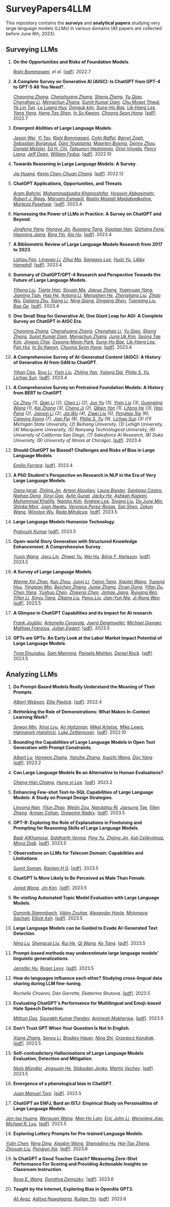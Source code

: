 # SurveyPapers4LLM

This repository contains the **surveys** and **analytical papers** studying very large language models (LLMs) in various domains (All papers are collected before June 6th, 2023).



## Surveying LLMs

1. **On the Opportunities and Risks of Foundation Models**. 

   *[Rishi Bommasani](https://arxiv.org/search/cs?searchtype=author&query=Bommasani%2C+R), et al*. [[pdf](https://arxiv.org/pdf/2108.07258)]. 2022.7

2. **A Complete Survey on Generative AI (AIGC): Is ChatGPT from GPT-4 to GPT-5 All You Need?**. 

   *[Chaoning Zhang](https://arxiv.org/search/cs?searchtype=author&query=Zhang%2C+C), [Chenshuang Zhang](https://arxiv.org/search/cs?searchtype=author&query=Zhang%2C+C), [Sheng Zheng](https://arxiv.org/search/cs?searchtype=author&query=Zheng%2C+S), [Yu Qiao](https://arxiv.org/search/cs?searchtype=author&query=Qiao%2C+Y), [Chenghao Li](https://arxiv.org/search/cs?searchtype=author&query=Li%2C+C), [Mengchun Zhang](https://arxiv.org/search/cs?searchtype=author&query=Zhang%2C+M), [Sumit Kumar Dam](https://arxiv.org/search/cs?searchtype=author&query=Dam%2C+S+K), [Chu Myaet Thwal](https://arxiv.org/search/cs?searchtype=author&query=Thwal%2C+C+M), [Ye Lin Tun](https://arxiv.org/search/cs?searchtype=author&query=Tun%2C+Y+L), [Le Luang Huy](https://arxiv.org/search/cs?searchtype=author&query=Huy%2C+L+L), [Donguk kim](https://arxiv.org/search/cs?searchtype=author&query=kim%2C+D), [Sung-Ho Bae](https://arxiv.org/search/cs?searchtype=author&query=Bae%2C+S), [Lik-Hang Lee](https://arxiv.org/search/cs?searchtype=author&query=Lee%2C+L), [Yang Yang](https://arxiv.org/search/cs?searchtype=author&query=Yang%2C+Y), [Heng Tao Shen](https://arxiv.org/search/cs?searchtype=author&query=Shen%2C+H+T), [In So Kweon](https://arxiv.org/search/cs?searchtype=author&query=Kweon%2C+I+S), [Choong Seon Hong](https://arxiv.org/search/cs?searchtype=author&query=Hong%2C+C+S)*. [[pdf](https://arxiv.org/pdf/2303.11717)]. 2022.7

3. **Emergent Abilities of Large Language Models**. 

   *[Jason Wei](https://arxiv.org/search/cs?searchtype=author&query=Wei%2C+J), [Yi Tay](https://arxiv.org/search/cs?searchtype=author&query=Tay%2C+Y), [Rishi Bommasani](https://arxiv.org/search/cs?searchtype=author&query=Bommasani%2C+R), [Colin Raffel](https://arxiv.org/search/cs?searchtype=author&query=Raffel%2C+C), [Barret Zoph](https://arxiv.org/search/cs?searchtype=author&query=Zoph%2C+B), [Sebastian Borgeaud](https://arxiv.org/search/cs?searchtype=author&query=Borgeaud%2C+S), [Dani Yogatama](https://arxiv.org/search/cs?searchtype=author&query=Yogatama%2C+D), [Maarten Bosma](https://arxiv.org/search/cs?searchtype=author&query=Bosma%2C+M), [Denny Zhou](https://arxiv.org/search/cs?searchtype=author&query=Zhou%2C+D), [Donald Metzler](https://arxiv.org/search/cs?searchtype=author&query=Metzler%2C+D), [Ed H. Chi](https://arxiv.org/search/cs?searchtype=author&query=Chi%2C+E+H), [Tatsunori Hashimoto](https://arxiv.org/search/cs?searchtype=author&query=Hashimoto%2C+T), [Oriol Vinyals](https://arxiv.org/search/cs?searchtype=author&query=Vinyals%2C+O), [Percy Liang](https://arxiv.org/search/cs?searchtype=author&query=Liang%2C+P), [Jeff Dean](https://arxiv.org/search/cs?searchtype=author&query=Dean%2C+J), [William Fedus](https://arxiv.org/search/cs?searchtype=author&query=Fedus%2C+W)*. [[pdf](https://arxiv.org/pdf/2206.07682)]. 2022.10

4. **Towards Reasoning in Large Language Models: A Survey**.

   *[Jie Huang](https://arxiv.org/search/cs?searchtype=author&query=Huang%2C+J), [Kevin Chen-Chuan Chang](https://arxiv.org/search/cs?searchtype=author&query=Chang%2C+K+C)*. [[pdf](https://arxiv.org/pdf/2212.10403)]. 2022.12

5. **ChatGPT Applications, Opportunities, and Threats**.

   *[Aram Bahrini](https://arxiv.org/search/cs?searchtype=author&query=Bahrini%2C+A), [Mohammadsadra Khamoshifar](https://arxiv.org/search/cs?searchtype=author&query=Khamoshifar%2C+M), [Hossein Abbasimehr](https://arxiv.org/search/cs?searchtype=author&query=Abbasimehr%2C+H), [Robert J. Riggs](https://arxiv.org/search/cs?searchtype=author&query=Riggs%2C+R+J), [Maryam Esmaeili](https://arxiv.org/search/cs?searchtype=author&query=Esmaeili%2C+M), [Rastin Mastali Majdabadkohne](https://arxiv.org/search/cs?searchtype=author&query=Majdabadkohne%2C+R+M), [Morteza Pasehvar](https://arxiv.org/search/cs?searchtype=author&query=Pasehvar%2C+M)*.  [[pdf](https://arxiv.org/pdf/2304.09103)]. 2023.4

6. **Harnessing the Power of LLMs in Practice: A Survey on ChatGPT and Beyond**.

   *[Jingfeng Yang](https://arxiv.org/search/cs?searchtype=author&query=Yang%2C+J), [Hongye Jin](https://arxiv.org/search/cs?searchtype=author&query=Jin%2C+H), [Ruixiang Tang](https://arxiv.org/search/cs?searchtype=author&query=Tang%2C+R), [Xiaotian Han](https://arxiv.org/search/cs?searchtype=author&query=Han%2C+X), [Qizhang Feng](https://arxiv.org/search/cs?searchtype=author&query=Feng%2C+Q), [Haoming Jiang](https://arxiv.org/search/cs?searchtype=author&query=Jiang%2C+H), [Bing Yin](https://arxiv.org/search/cs?searchtype=author&query=Yin%2C+B), [Xia Hu](https://arxiv.org/search/cs?searchtype=author&query=Hu%2C+X).*  [[pdf](https://arxiv.org/pdf/2304.13712)]. 2023.4

7. **A Bibliometric Review of Large Language Models Research from 2017 to 2023**.

   *[Lizhou Fan](https://arxiv.org/search/cs?searchtype=author&query=Fan%2C+L), [Lingyao Li](https://arxiv.org/search/cs?searchtype=author&query=Li%2C+L), [Zihui Ma](https://arxiv.org/search/cs?searchtype=author&query=Ma%2C+Z), [Sanggyu Lee](https://arxiv.org/search/cs?searchtype=author&query=Lee%2C+S), [Huizi Yu](https://arxiv.org/search/cs?searchtype=author&query=Yu%2C+H), [Libby Hemphill](https://arxiv.org/search/cs?searchtype=author&query=Hemphill%2C+L)*. [[pdf](https://arxiv.org/pdf/2304.02020)]. 2023.4

8. **Summary of ChatGPT/GPT-4 Research and Perspective Towards the Future of Large Language Models**.

   *[Yiheng Liu](https://arxiv.org/search/cs?searchtype=author&query=Liu%2C+Y), [Tianle Han](https://arxiv.org/search/cs?searchtype=author&query=Han%2C+T), [Siyuan Ma](https://arxiv.org/search/cs?searchtype=author&query=Ma%2C+S), [Jiayue Zhang](https://arxiv.org/search/cs?searchtype=author&query=Zhang%2C+J), [Yuanyuan Yang](https://arxiv.org/search/cs?searchtype=author&query=Yang%2C+Y), [Jiaming Tian](https://arxiv.org/search/cs?searchtype=author&query=Tian%2C+J), [Hao He](https://arxiv.org/search/cs?searchtype=author&query=He%2C+H), [Antong Li](https://arxiv.org/search/cs?searchtype=author&query=Li%2C+A), [Mengshen He](https://arxiv.org/search/cs?searchtype=author&query=He%2C+M), [Zhengliang Liu](https://arxiv.org/search/cs?searchtype=author&query=Liu%2C+Z), [Zihao Wu](https://arxiv.org/search/cs?searchtype=author&query=Wu%2C+Z), [Dajiang Zhu](https://arxiv.org/search/cs?searchtype=author&query=Zhu%2C+D), [Xiang Li](https://arxiv.org/search/cs?searchtype=author&query=Li%2C+X), [Ning Qiang](https://arxiv.org/search/cs?searchtype=author&query=Qiang%2C+N), [Dingang Shen](https://arxiv.org/search/cs?searchtype=author&query=Shen%2C+D), [Tianming Liu](https://arxiv.org/search/cs?searchtype=author&query=Liu%2C+T), [Bao Ge](https://arxiv.org/search/cs?searchtype=author&query=Ge%2C+B)*. [[pdf](https://arxiv.org/pdf/2304.01852)]. 2023.4

9. **One Small Step for Generative AI, One Giant Leap for AGI: A Complete Survey on ChatGPT in AIGC Era**.

   *[Chaoning Zhang](https://arxiv.org/search/cs?searchtype=author&query=Zhang%2C+C), [Chenshuang Zhang](https://arxiv.org/search/cs?searchtype=author&query=Zhang%2C+C), [Chenghao Li](https://arxiv.org/search/cs?searchtype=author&query=Li%2C+C), [Yu Qiao](https://arxiv.org/search/cs?searchtype=author&query=Qiao%2C+Y), [Sheng Zheng](https://arxiv.org/search/cs?searchtype=author&query=Zheng%2C+S), [Sumit Kumar Dam](https://arxiv.org/search/cs?searchtype=author&query=Dam%2C+S+K), [Mengchun Zhang](https://arxiv.org/search/cs?searchtype=author&query=Zhang%2C+M), [Jung Uk Kim](https://arxiv.org/search/cs?searchtype=author&query=Kim%2C+J+U), [Seong Tae Kim](https://arxiv.org/search/cs?searchtype=author&query=Kim%2C+S+T), [Jinwoo Choi](https://arxiv.org/search/cs?searchtype=author&query=Choi%2C+J), [Gyeong-Moon Park](https://arxiv.org/search/cs?searchtype=author&query=Park%2C+G), [Sung-Ho Bae](https://arxiv.org/search/cs?searchtype=author&query=Bae%2C+S), [Lik-Hang Lee](https://arxiv.org/search/cs?searchtype=author&query=Lee%2C+L), [Pan Hui](https://arxiv.org/search/cs?searchtype=author&query=Hui%2C+P), [In So Kweon](https://arxiv.org/search/cs?searchtype=author&query=Kweon%2C+I+S), [Choong Seon Hong](https://arxiv.org/search/cs?searchtype=author&query=Hong%2C+C+S)*. [[pdf](https://arxiv.org/pdf/2304.06488)]. 2023.4

10. **A Comprehensive Survey of AI-Generated Content (AIGC): A History of Generative AI from GAN to ChatGPT**. 

    *[Yihan Cao](https://arxiv.org/search/cs?searchtype=author&query=Cao%2C+Y), [Siyu Li](https://arxiv.org/search/cs?searchtype=author&query=Li%2C+S), [Yixin Liu](https://arxiv.org/search/cs?searchtype=author&query=Liu%2C+Y), [Zhiling Yan](https://arxiv.org/search/cs?searchtype=author&query=Yan%2C+Z), [Yutong Dai](https://arxiv.org/search/cs?searchtype=author&query=Dai%2C+Y), [Philip S. Yu](https://arxiv.org/search/cs?searchtype=author&query=Yu%2C+P+S), [Lichao Sun](https://arxiv.org/search/cs?searchtype=author&query=Sun%2C+L)*. [[pdf](https://arxiv.org/pdf/2303.04226)]. 2023.4

11. **A Comprehensive Survey on Pretrained Foundation Models: A History from BERT to ChatGPT**. 

    *[Ce Zhou](https://arxiv.org/search/cs?searchtype=author&query=Zhou%2C+C) (1), [Qian Li](https://arxiv.org/search/cs?searchtype=author&query=Li%2C+Q) (2), [Chen Li](https://arxiv.org/search/cs?searchtype=author&query=Li%2C+C) (2), [Jun Yu](https://arxiv.org/search/cs?searchtype=author&query=Yu%2C+J) (3), [Yixin Liu](https://arxiv.org/search/cs?searchtype=author&query=Liu%2C+Y) (3), [Guangjing Wang](https://arxiv.org/search/cs?searchtype=author&query=Wang%2C+G) (1), [Kai Zhang](https://arxiv.org/search/cs?searchtype=author&query=Zhang%2C+K) (3), [Cheng Ji](https://arxiv.org/search/cs?searchtype=author&query=Ji%2C+C) (2), [Qiben Yan](https://arxiv.org/search/cs?searchtype=author&query=Yan%2C+Q) (1), [Lifang He](https://arxiv.org/search/cs?searchtype=author&query=He%2C+L) (3), [Hao Peng](https://arxiv.org/search/cs?searchtype=author&query=Peng%2C+H) (2), [Jianxin Li](https://arxiv.org/search/cs?searchtype=author&query=Li%2C+J) (2), [Jia Wu](https://arxiv.org/search/cs?searchtype=author&query=Wu%2C+J) (4), [Ziwei Liu](https://arxiv.org/search/cs?searchtype=author&query=Liu%2C+Z) (5), [Pengtao Xie](https://arxiv.org/search/cs?searchtype=author&query=Xie%2C+P) (6), [Caiming Xiong](https://arxiv.org/search/cs?searchtype=author&query=Xiong%2C+C) (7), [Jian Pei](https://arxiv.org/search/cs?searchtype=author&query=Pei%2C+J) (8), [Philip S. Yu](https://arxiv.org/search/cs?searchtype=author&query=Yu%2C+P+S) (9), [Lichao Sun](https://arxiv.org/search/cs?searchtype=author&query=Sun%2C+L) (3) ((1) Michigan State University, (2) Beihang University, (3) Lehigh University, (4) Macquarie University, (5) Nanyang Technological University, (6) University of California San Diego, (7) Salesforce AI Research, (8) Duke University, (9) University of Illinois at Chicago)*. [[pdf](https://arxiv.org/pdf/2302.09419)]. 2023.4

12. **Should ChatGPT be Biased? Challenges and Risks of Bias in Large Language Models**.

    *[Emilio Ferrara](https://arxiv.org/search/cs?searchtype=author&query=Ferrara%2C+E)*. [[pdf](https://arxiv.org/pdf/2304.03738)]. 2023.4

13. **A PhD Student's Perspective on Research in NLP in the Era of Very Large Language Models**.

    *[Oana Ignat](https://arxiv.org/search/cs?searchtype=author&query=Ignat%2C+O), [Zhijing Jin](https://arxiv.org/search/cs?searchtype=author&query=Jin%2C+Z), [Artem Abzaliev](https://arxiv.org/search/cs?searchtype=author&query=Abzaliev%2C+A), [Laura Biester](https://arxiv.org/search/cs?searchtype=author&query=Biester%2C+L), [Santiago Castro](https://arxiv.org/search/cs?searchtype=author&query=Castro%2C+S), [Naihao Deng](https://arxiv.org/search/cs?searchtype=author&query=Deng%2C+N), [Xinyi Gao](https://arxiv.org/search/cs?searchtype=author&query=Gao%2C+X), [Aylin Gunal](https://arxiv.org/search/cs?searchtype=author&query=Gunal%2C+A), [Jacky He](https://arxiv.org/search/cs?searchtype=author&query=He%2C+J), [Ashkan Kazemi](https://arxiv.org/search/cs?searchtype=author&query=Kazemi%2C+A), [Muhammad Khalifa](https://arxiv.org/search/cs?searchtype=author&query=Khalifa%2C+M), [Namho Koh](https://arxiv.org/search/cs?searchtype=author&query=Koh%2C+N), [Andrew Lee](https://arxiv.org/search/cs?searchtype=author&query=Lee%2C+A), [Siyang Liu](https://arxiv.org/search/cs?searchtype=author&query=Liu%2C+S), [Do June Min](https://arxiv.org/search/cs?searchtype=author&query=Min%2C+D+J), [Shinka Mori](https://arxiv.org/search/cs?searchtype=author&query=Mori%2C+S), [Joan Nwatu](https://arxiv.org/search/cs?searchtype=author&query=Nwatu%2C+J), [Veronica Perez-Rosas](https://arxiv.org/search/cs?searchtype=author&query=Perez-Rosas%2C+V), [Siqi Shen](https://arxiv.org/search/cs?searchtype=author&query=Shen%2C+S), [Zekun Wang](https://arxiv.org/search/cs?searchtype=author&query=Wang%2C+Z), [Winston Wu](https://arxiv.org/search/cs?searchtype=author&query=Wu%2C+W), [Rada Mihalcea](https://arxiv.org/search/cs?searchtype=author&query=Mihalcea%2C+R).* [[pdf](https://arxiv.org/pdf/2305.12544)]. 2023.5

14. **Large Language Models Humanize Technology**.

    *[Pratyush Kumar](https://arxiv.org/search/cs?searchtype=author&query=Kumar%2C+P)* [[pdf](https://arxiv.org/pdf/2305.05576)], 2023.5

15. **Open-world Story Generation with Structured Knowledge Enhancement: A Comprehensive Survey**.

    *[Yuxin Wang](https://arxiv.org/search/cs?searchtype=author&query=Wang%2C+Y), [Jieru Lin](https://arxiv.org/search/cs?searchtype=author&query=Lin%2C+J), [Zhiwei Yu](https://arxiv.org/search/cs?searchtype=author&query=Yu%2C+Z), [Wei Hu](https://arxiv.org/search/cs?searchtype=author&query=Hu%2C+W), [Börje F. Karlsson](https://arxiv.org/search/cs?searchtype=author&query=Karlsson%2C+B+F).* [[pdf](https://arxiv.org/pdf/2212.04634)]. 2023.5

16. **A Survey of Large Language Models**.

    *[Wayne Xin Zhao](https://arxiv.org/search/cs?searchtype=author&query=Zhao%2C+W+X), [Kun Zhou](https://arxiv.org/search/cs?searchtype=author&query=Zhou%2C+K), [Junyi Li](https://arxiv.org/search/cs?searchtype=author&query=Li%2C+J), [Tianyi Tang](https://arxiv.org/search/cs?searchtype=author&query=Tang%2C+T), [Xiaolei Wang](https://arxiv.org/search/cs?searchtype=author&query=Wang%2C+X), [Yupeng Hou](https://arxiv.org/search/cs?searchtype=author&query=Hou%2C+Y), [Yingqian Min](https://arxiv.org/search/cs?searchtype=author&query=Min%2C+Y), [Beichen Zhang](https://arxiv.org/search/cs?searchtype=author&query=Zhang%2C+B), [Junjie Zhang](https://arxiv.org/search/cs?searchtype=author&query=Zhang%2C+J), [Zican Dong](https://arxiv.org/search/cs?searchtype=author&query=Dong%2C+Z), [Yifan Du](https://arxiv.org/search/cs?searchtype=author&query=Du%2C+Y), [Chen Yang](https://arxiv.org/search/cs?searchtype=author&query=Yang%2C+C), [Yushuo Chen](https://arxiv.org/search/cs?searchtype=author&query=Chen%2C+Y), [Zhipeng Chen](https://arxiv.org/search/cs?searchtype=author&query=Chen%2C+Z), [Jinhao Jiang](https://arxiv.org/search/cs?searchtype=author&query=Jiang%2C+J), [Ruiyang Ren](https://arxiv.org/search/cs?searchtype=author&query=Ren%2C+R), [Yifan Li](https://arxiv.org/search/cs?searchtype=author&query=Li%2C+Y), [Xinyu Tang](https://arxiv.org/search/cs?searchtype=author&query=Tang%2C+X), [Zikang Liu](https://arxiv.org/search/cs?searchtype=author&query=Liu%2C+Z), [Peiyu Liu](https://arxiv.org/search/cs?searchtype=author&query=Liu%2C+P), [Jian-Yun Nie](https://arxiv.org/search/cs?searchtype=author&query=Nie%2C+J), [Ji-Rong Wen](https://arxiv.org/search/cs?searchtype=author&query=Wen%2C+J).* [[pdf](https://arxiv.org/pdf/2303.18223)]. 2023.5

17. **A Glimpse in ChatGPT Capabilities and its impact for AI research**. 

    *[Frank Joublin](https://arxiv.org/search/cs?searchtype=author&query=Joublin%2C+F), [Antonello Ceravola](https://arxiv.org/search/cs?searchtype=author&query=Ceravola%2C+A), [Joerg Deigmoeller](https://arxiv.org/search/cs?searchtype=author&query=Deigmoeller%2C+J), [Michael Gienger](https://arxiv.org/search/cs?searchtype=author&query=Gienger%2C+M), [Mathias Franzius](https://arxiv.org/search/cs?searchtype=author&query=Franzius%2C+M), [Julian Eggert](https://arxiv.org/search/cs?searchtype=author&query=Eggert%2C+J)*. [[pdf](https://arxiv.org/pdf/2206.07682)]. 2023.5

18. **GPTs are GPTs: An Early Look at the Labor Market Impact Potential of Large Language Models**. 

    *[Tyna Eloundou](https://arxiv.org/search/econ?searchtype=author&query=Eloundou%2C+T), [Sam Manning](https://arxiv.org/search/econ?searchtype=author&query=Manning%2C+S), [Pamela Mishkin](https://arxiv.org/search/econ?searchtype=author&query=Mishkin%2C+P), [Daniel Rock](https://arxiv.org/search/econ?searchtype=author&query=Rock%2C+D)*. [[pdf](https://arxiv.org/pdf/2303.10130)]. 2023.5

    

## Analyzing LLMs

1. **Do Prompt-Based Models Really Understand the Meaning of Their Prompts**.

   *[Albert Webson](https://arxiv.org/search/cs?searchtype=author&query=Webson%2C+A), [Ellie Pavlick](https://arxiv.org/search/cs?searchtype=author&query=Pavlick%2C+E)*. [[pdf](https://arxiv.org/pdf/2109.01247)]. 2022.4

2. **Rethinking the Role of Demonstrations: What Makes In-Context Learning Work?**.

   *[Sewon Min](https://arxiv.org/search/cs?searchtype=author&query=Min%2C+S), [Xinxi Lyu](https://arxiv.org/search/cs?searchtype=author&query=Lyu%2C+X), [Ari Holtzman](https://arxiv.org/search/cs?searchtype=author&query=Holtzman%2C+A), [Mikel Artetxe](https://arxiv.org/search/cs?searchtype=author&query=Artetxe%2C+M), [Mike Lewis](https://arxiv.org/search/cs?searchtype=author&query=Lewis%2C+M), [Hannaneh Hajishirzi](https://arxiv.org/search/cs?searchtype=author&query=Hajishirzi%2C+H), [Luke Zettlemoyer](https://arxiv.org/search/cs?searchtype=author&query=Zettlemoyer%2C+L)*. [[pdf](https://arxiv.org/pdf/2202.12837)]. 2022.10

3. **Bounding the Capabilities of Large Language Models in Open Text Generation with Prompt Constraints**.

   *[Albert Lu](https://arxiv.org/search/cs?searchtype=author&query=Lu%2C+A), [Hongxin Zhang](https://arxiv.org/search/cs?searchtype=author&query=Zhang%2C+H), [Yanzhe Zhang](https://arxiv.org/search/cs?searchtype=author&query=Zhang%2C+Y), [Xuezhi Wang](https://arxiv.org/search/cs?searchtype=author&query=Wang%2C+X), [Diyi Yang](https://arxiv.org/search/cs?searchtype=author&query=Yang%2C+D)*. [[pdf](https://arxiv.org/pdf/2302.09185)]. 2023.2

4. **Can Large Language Models Be an Alternative to Human Evaluations?**.

   *[Cheng-Han Chiang](https://arxiv.org/search/cs?searchtype=author&query=Chiang%2C+C), [Hung-yi Lee](https://arxiv.org/search/cs?searchtype=author&query=Lee%2C+H)*. [[pdf](https://arxiv.org/pdf/2305.01937)]. 2023.2

5. **Enhancing Few-shot Text-to-SQL Capabilities of Large Language Models: A Study on Prompt Design Strategies**.

   *[Linyong Nan](https://arxiv.org/search/cs?searchtype=author&query=Nan%2C+L), [Yilun Zhao](https://arxiv.org/search/cs?searchtype=author&query=Zhao%2C+Y), [Weijin Zou](https://arxiv.org/search/cs?searchtype=author&query=Zou%2C+W), [Narutatsu Ri](https://arxiv.org/search/cs?searchtype=author&query=Ri%2C+N), [Jaesung Tae](https://arxiv.org/search/cs?searchtype=author&query=Tae%2C+J), [Ellen Zhang](https://arxiv.org/search/cs?searchtype=author&query=Zhang%2C+E), [Arman Cohan](https://arxiv.org/search/cs?searchtype=author&query=Cohan%2C+A), [Dragomir Radev](https://arxiv.org/search/cs?searchtype=author&query=Radev%2C+D)*. [[pdf](https://arxiv.org/pdf/2305.12586)]. 2023.5

6. **OPT-R: Exploring the Role of Explanations in Finetuning and Prompting for Reasoning Skills of Large Language Models**.

   *[Badr AlKhamissi](https://arxiv.org/search/cs?searchtype=author&query=AlKhamissi%2C+B), [Siddharth Verma](https://arxiv.org/search/cs?searchtype=author&query=Verma%2C+S), [Ping Yu](https://arxiv.org/search/cs?searchtype=author&query=Yu%2C+P), [Zhijing Jin](https://arxiv.org/search/cs?searchtype=author&query=Jin%2C+Z), [Asli Celikyilmaz](https://arxiv.org/search/cs?searchtype=author&query=Celikyilmaz%2C+A), [Mona Diab](https://arxiv.org/search/cs?searchtype=author&query=Diab%2C+M)*. [[pdf](https://arxiv.org/pdf/2305.12001)]. 2023.5

7. **Observations on LLMs for Telecom Domain: Capabilities and Limitations**.

   *[Sumit Soman](https://arxiv.org/search/cs?searchtype=author&query=Soman%2C+S), [Ranjani H G](https://arxiv.org/search/cs?searchtype=author&query=G%2C+R+H)*. [[pdf](https://arxiv.org/pdf/2305.13102)]. 2023.5

8. **ChatGPT Is More Likely to Be Perceived as Male Than Female**.

   *[Jared Wong](https://arxiv.org/search/cs?searchtype=author&query=Wong%2C+J), [Jin Kim](https://arxiv.org/search/cs?searchtype=author&query=Kim%2C+J)*. [[pdf](https://arxiv.org/pdf/2305.12564)]. 2023.5

9. **Re-visiting Automated Topic Model Evaluation with Large Language Models**.

   *[Dominik Stammbach](https://arxiv.org/search/cs?searchtype=author&query=Stammbach%2C+D), [Vilém Zouhar](https://arxiv.org/search/cs?searchtype=author&query=Zouhar%2C+V), [Alexander Hoyle](https://arxiv.org/search/cs?searchtype=author&query=Hoyle%2C+A), [Mrinmaya Sachan](https://arxiv.org/search/cs?searchtype=author&query=Sachan%2C+M), [Elliott Ash](https://arxiv.org/search/cs?searchtype=author&query=Ash%2C+E)*. [[pdf](https://arxiv.org/pdf/2305.12152)]. 2023.5

10. **Large Language Models can be Guided to Evade AI-Generated Text Detection**.

    *[Ning Lu](https://arxiv.org/search/cs?searchtype=author&query=Lu%2C+N), [Shengcai Liu](https://arxiv.org/search/cs?searchtype=author&query=Liu%2C+S), [Rui He](https://arxiv.org/search/cs?searchtype=author&query=He%2C+R), [Qi Wang](https://arxiv.org/search/cs?searchtype=author&query=Wang%2C+Q), [Ke Tang](https://arxiv.org/search/cs?searchtype=author&query=Tang%2C+K)*. [[pdf](https://arxiv.org/pdf/2305.10847)]. 2023.5

11. **Prompt-based methods may underestimate large language models' linguistic generalizations**.

    *[Jennifer Hu](https://arxiv.org/search/cs?searchtype=author&query=Hu%2C+J), [Roger Levy](https://arxiv.org/search/cs?searchtype=author&query=Levy%2C+R)*. [[pdf](https://arxiv.org/pdf/2305.13264)]. 2023.5

12. **How do languages influence each other? Studying cross-lingual data sharing during LLM fine-tuning**.

    *Rochelle Choenni, Dan Garrette, Ekaterina Shutova*. [[pdf](https://arxiv.org/pdf/2305.13286)]. 2023.5

13. **Evaluating ChatGPT's Performance for Multilingual and Emoji-based Hate Speech Detection**.

    *[Mithun Das](https://arxiv.org/search/cs?searchtype=author&query=Das%2C+M), [Saurabh Kumar Pandey](https://arxiv.org/search/cs?searchtype=author&query=Pandey%2C+S+K), [Animesh Mukherjee](https://arxiv.org/search/cs?searchtype=author&query=Mukherjee%2C+A)*. [[pdf](https://arxiv.org/pdf/2305.13276)]. 2023.5

14. **Don’t Trust GPT When Your Question Is Not In English**.

    *[Xiang Zhang](https://arxiv.org/search/cs?searchtype=author&query=Zhang%2C+X), [Senyu Li](https://arxiv.org/search/cs?searchtype=author&query=Li%2C+S), [Bradley Hauer](https://arxiv.org/search/cs?searchtype=author&query=Hauer%2C+B), [Ning Shi](https://arxiv.org/search/cs?searchtype=author&query=Shi%2C+N), [Grzegorz Kondrak](https://arxiv.org/search/cs?searchtype=author&query=Kondrak%2C+G)*. [[pdf](https://arxiv.org/abs/2305.16339)]. 2023.5

15. **Self-contradictory Hallucinations of Large Language Models Evaluation, Detection and Mitigation**.

    *[Niels Mündler](http://export.arxiv.org/find/cs/1/au:+Mundler_N/0/1/0/all/0/1), [Jingxuan He](http://export.arxiv.org/find/cs/1/au:+He_J/0/1/0/all/0/1), [Slobodan Jenko](http://export.arxiv.org/find/cs/1/au:+Jenko_S/0/1/0/all/0/1), [Martin Vechev](http://export.arxiv.org/find/cs/1/au:+Vechev_M/0/1/0/all/0/1)*. [[pdf](http://export.arxiv.org/abs/2305.15852v1)]. 2023.5

16. **Emergence of a phonological bias in ChatGPT**.

    *[Juan Manuel Toro](https://arxiv.org/search/cs?searchtype=author&query=Toro%2C+J+M)*. [[pdf](https://arxiv.org/abs/2305.15929)]. 2023.5
    
17. **ChatGPT an ENFJ, Bard an ISTJ: Empirical Study on Personalities of Large Language Models**.

   *[Jen-tse Huang](https://arxiv.org/search/cs?searchtype=author&query=Huang%2C+J), [Wenxuan Wang](https://arxiv.org/search/cs?searchtype=author&query=Wang%2C+W), [Man Ho Lam](https://arxiv.org/search/cs?searchtype=author&query=Lam%2C+M+H), [Eric John Li](https://arxiv.org/search/cs?searchtype=author&query=Li%2C+E+J), [Wenxiang Jiao](https://arxiv.org/search/cs?searchtype=author&query=Jiao%2C+W), [Michael R. Lyu](https://arxiv.org/search/cs?searchtype=author&query=Lyu%2C+M+R)*. [[pdf](https://arxiv.org/pdf/2305.19926)]. 2023.5

18. **Exploring Lottery Prompts for Pre-trained Language Models**.

   *[Yulin Chen](https://arxiv.org/search/cs?searchtype=author&query=Chen%2C+Y), [Ning Ding](https://arxiv.org/search/cs?searchtype=author&query=Ding%2C+N), [Xiaobin Wang](https://arxiv.org/search/cs?searchtype=author&query=Wang%2C+X), [Shengding Hu](https://arxiv.org/search/cs?searchtype=author&query=Hu%2C+S), [Hai-Tao Zheng](https://arxiv.org/search/cs?searchtype=author&query=Zheng%2C+H), [Zhiyuan Liu](https://arxiv.org/search/cs?searchtype=author&query=Liu%2C+Z), [Pengjun Xie](https://arxiv.org/search/cs?searchtype=author&query=Xie%2C+P)*. [[pdf](https://arxiv.org/pdf/2305.19500)]. 2023.6
   
19. **Is ChatGPT a Good Teacher Coach? Measuring Zero-Shot Performance For Scoring and Providing Actionable Insights on Classroom Instruction**.

    *[Rose E. Wang](https://arxiv.org/search/cs?searchtype=author&query=Wang%2C+R+E), [Dorottya Demszky](https://arxiv.org/search/cs?searchtype=author&query=Demszky%2C+D)*. [[pdf](https://arxiv.org/pdf/2306.03090)]. 2023.6

20. **Taught by the Internet, Exploring Bias in OpenAIs GPT3**.

    *[Ali Ayaz](https://arxiv.org/search/cs?searchtype=author&query=Ayaz%2C+A), [Aditya Nawalgaria](https://arxiv.org/search/cs?searchtype=author&query=Nawalgaria%2C+A), [Ruilian Yin](https://arxiv.org/search/cs?searchtype=author&query=Yin%2C+R)*. [[pdf](https://arxiv.org/pdf/2306.02428)]. 2023.6

